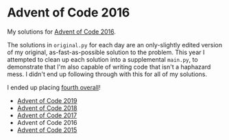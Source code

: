# Advent of Code 2016

My solutions for [Advent of Code 2016](http://adventofcode.com/2016).

The solutions in `original.py` for each day are an only-slightly edited version of my original, as-fast-as-possible solution to the problem.
This year I attempted to clean up each solution into a supplemental `main.py`, to demonstrate that I'm also capable of writing code that isn't a haphazard mess.
I didn't end up following through with this for all of my solutions.

I ended up placing [fourth overall](https://adventofcode.com/2016/leaderboard)!

- [Advent of Code 2019](https://github.com/orez-/Advent-of-Code-2019)
- [Advent of Code 2018](https://github.com/orez-/Advent-of-Code-2018)
- [Advent of Code 2017](https://github.com/orez-/Advent-of-Code-2017)
- Advent of Code 2016
- [Advent of Code 2015](https://github.com/orez-/Advent-of-Code-2015)
